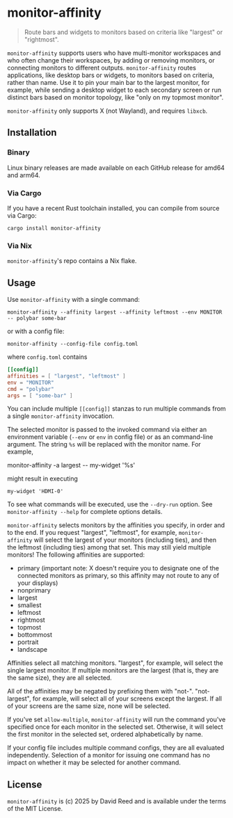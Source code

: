# monitor-affinity

>  Route bars and widgets to monitors based on criteria like "largest" or "rightmost".

`monitor-affinity` supports users who have multi-monitor workspaces and who often change their workspaces, by adding or removing monitors, or connecting monitors to different outputs. `monitor-affinity` routes applications, like desktop bars or widgets, to monitors based on criteria, rather than name. Use it to pin your main bar to the largest monitor, for example, while sending a desktop widget to each secondary screen or run distinct bars based on monitor topology, like "only on my topmost monitor".

`monitor-affinity` only supports X (not Wayland), and requires `libxcb`.

## Installation

### Binary

Linux binary releases are made available on each GitHub release for amd64 and arm64.

### Via Cargo

If you have a recent Rust toolchain installed, you can compile from source via Cargo:

    cargo install monitor-affinity

### Via Nix

`monitor-affinity`'s repo contains a Nix flake.

## Usage

Use `monitor-affinity` with a single command:

    monitor-affinity --affinity largest --affinity leftmost --env MONITOR -- polybar some-bar

or with a config file:

    monitor-affinity --config-file config.toml

where `config.toml` contains

```toml
[[config]]
affinities = [ "largest", "leftmost" ]
env = "MONITOR"
cmd = "polybar"
args = [ "some-bar" ]
```

You can include multiple `[[config]]` stanzas to run multiple commands from a single `monitor-affinity` invocation.

The selected monitor is passed to the invoked command via either an environment variable (`--env` or `env` in config file) or as an command-line argument. The string `%s` will be replaced with the monitor name. For example,

   monitor-affinity -a largest -- my-widget '%s'

might result in executing

    my-widget 'HDMI-0'

To see what commands will be executed, use the `--dry-run` option. See `monitor-affinity --help` for complete options details.

`monitor-affinity` selects monitors by the affinities you specify, in order and to the end. If you request "largest", "leftmost", for example, `monitor-affinity` will select the largest of your monitors (including ties), and then the leftmost (including ties) among that set. This may still yield multiple monitors! The following affinities are supported:

 - primary (important note: X doesn't require you to designate one of the connected monitors as primary, so this affinity may not route to any of your displays)
 - nonprimary
 - largest
 - smallest
 - leftmost
 - rightmost
 - topmost
 - bottommost
 - portrait
 - landscape

Affinities select all matching monitors. "largest", for example, will select the single largest monitor. If multiple monitors are the largest (that is, they are the same size), they are all selected.

All of the affinities may be negated by prefixing them with "not-". "not-largest", for example, will select all of your screens except the largest. If all of your screens are the same size, none will be selected.

If you've set `allow-multiple`, `monitor-affinity` will run the command you've specified once for each monitor in the selected set. Otherwise, it will select the first monitor in the selected set, ordered alphabetically by name.

If your config file includes multiple command configs, they are all evaluated independently. Selection of a monitor for issuing one command has no impact on whether it may be selected for another command.

## License

`monitor-affinity` is (c) 2025 by David Reed and is available under the terms of the MIT License.
